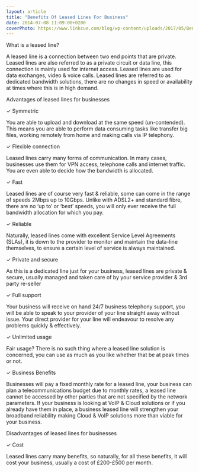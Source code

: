 ```yaml
---
layout: article
title: "Benefits Of Leased Lines For Business"
date: 2014-07-08 11:09:00+0200
coverPhoto: https://www.linkcue.com/blog/wp-content/uploads/2017/05/Benefits-of-Business-Leased-Line-Over-a-Broadband-Connection.png
---
```




What is a leased line?

A leased line is a connection between two end points that are private. Leased lines are also referred to as a private circuit or data line, this connection is mainly used for internet access. Leased lines are used for data exchanges, video & voice calls. Leased lines are referred to as dedicated bandwidth solutions, there are no changes in speed or availability at times where this is in high demand.

Advantages of leased lines for businesses

✓ Symmetric

You are able to upload and download at the same speed (un-contended). This means you are able to perform data consuming tasks like transfer big files, working remotely from home and making calls via IP telephony.

✓ Flexible connection

Leased lines carry many forms of communication. In many cases, businesses use them for VPN access, telephone calls and internet traffic. You are even able to decide how the bandwidth is allocated.

✓ Fast

Leased lines are of course very fast & reliable, some can come in the range of speeds 2Mbps up to 10Gbps. Unlike with ADSL2+ and standard fibre, there are no ‘up to’ or ‘best’ speeds, you will only ever receive the full bandwidth allocation for which you pay.

✓ Reliable

Naturally, leased lines come with excellent Service Level Agreements (SLAs), it is down to the provider to monitor and maintain the data-line themselves, to ensure a certain level of service is always maintained.

✓ Private and secure

As this is a dedicated line just for your business, leased lines are private & secure, usually managed and taken care of by your service provider & 3rd party re-seller

✓ Full support

Your business will receive on hand 24/7 business telephony support, you will be able to speak to your provider of your line straight away without issue. Your direct provider for your line will endeavour to resolve any problems quickly & effectively.

✓ Unlimited usage

Fair usage? There is no such thing where a leased line solution is concerned, you can use as much as you like whether that be at peak times or not.

✓ Business Benefits

Businesses will pay a fixed monthly rate for a leased line, your business can plan a telecommunications budget due to monthly rates, a leased line cannot be accessed by other parties that are not specified by the network parameters. If your business is looking at VoIP & Cloud solutions or if you already have them in place, a business leased line will strengthen your broadband reliability making Cloud & VoIP solutions more than viable for your business.

Disadvantages of leased lines for businesses

✓ Cost 

Leased lines carry many benefits, so naturally, for all these benefits, it will cost your business, usually a cost of £200-£500 per month.